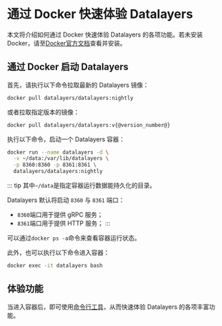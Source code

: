 # 通过 Docker 快速体验 Datalayers

本文将介绍如何通过 Docker 快速体验 Datalayers 的各项功能。若未安装 Docker，请至<a href="https://docs.docker.com/get-docker/" target="_blank">Docker官方文档</a>查看并安装。


## 通过 Docker 启动 Datalayers

首先，请执行以下命令拉取最新的 Datalayers 镜像：

``` bash
docker pull datalayers/datalayers:nightly
```

或者拉取指定版本的镜像：

``` bash
docker pull datalayers/datalayers:v{@version_number@}
```

执行以下命令，启动一个 Datalayers 容器：

``` bash
docker run --name datalayers -d \
  -v ~/data:/var/lib/datalayers \
  -p 8360:8360 -p 8361:8361 \
  datalayers/datalayers:nightly 
```

::: tip
其中`~/data`是指定容器运行数据能持久化的目录。

Datalayers 默认将启动 `8360` 与 `8361` 端口：
- `8360`端口用于提供 gRPC 服务；
- `8361`端口用于提供 HTTP 服务；
:::

可以通过`docker ps -a`命令来查看容器运行状态。


此外，也可以执行以下命令进入容器：

``` bash
docker exec -it datalayers bash
```

## 体验功能
当进入容器后，即可使用[命令行工具](./command-line-tool.md)，从而快速体验 Datalayers 的各项丰富功能。
